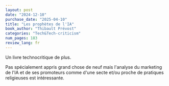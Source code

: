 ```yaml
---
layout: post
date: "2024-12-10"
purchase_date: "2025-04-10"
title: "Les prophètes de l'IA"
book_author: "Thibault Prévost"
categories: "Tech&Tech-criticism"
num_pages: 183
review_lang: fr
---
```


Un livre technocritique de plus.

Pas spécialement appris grand chose de neuf mais l'analyse du marketing de l'IA et de ses promoteurs comme d'une secte et/ou proche de pratiques religieuses est intéressante.